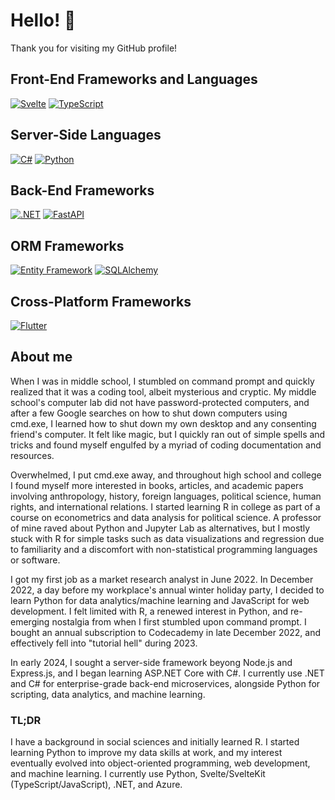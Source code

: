 # Hello! 👋

Thank you for visiting my GitHub profile! 

## Front-End Frameworks and Languages
[![Svelte](https://img.shields.io/badge/Svelte-5.x-orange.svg)](https://svelte.dev/)
[![TypeScript](https://img.shields.io/badge/TypeScript-5.x-blue.svg)](https://www.typescriptlang.org/)

## Server-Side Languages
[![C#](https://img.shields.io/badge/C%23-13.x-blue.svg)](https://docs.microsoft.com/en-us/dotnet/csharp/)
[![Python](https://img.shields.io/badge/python-3.x-blue.svg)](https://www.python.org/)

## Back-End Frameworks
[![.NET](https://img.shields.io/badge/.NET-9.x-blue.svg)](https://dotnet.microsoft.com/)
[![FastAPI](https://img.shields.io/badge/FastAPI-0.x-lightgreen.svg)](https://fastapi.tiangolo.com/)

## ORM Frameworks 
[![Entity Framework](https://img.shields.io/badge/Entity_Framework-6.x-darkblue.svg)](https://docs.microsoft.com/en-us/ef/) 
[![SQLAlchemy](https://img.shields.io/badge/SQLAlchemy-1.x-red.svg)](https://www.sqlalchemy.org/)

## Cross-Platform Frameworks
[![Flutter](https://img.shields.io/badge/Flutter-3.x-blue.svg)](https://flutter.dev)

## About me
When I was in middle school, I stumbled on command prompt and quickly realized that it was a coding tool, albeit mysterious and cryptic. My middle school's computer lab did not have password-protected computers, and after a few Google searches on how to shut down computers using cmd.exe, I learned how to shut down my own desktop and any consenting friend's computer. It felt like magic, but I quickly ran out of simple spells and tricks and found myself engulfed by a myriad of coding documentation and resources. 

Overwhelmed, I put cmd.exe away, and throughout high school and college I found myself more interested in books, articles, and academic papers involving anthropology, history, foreign languages, political science, human rights, and international relations. I started learning R in college as part of a course on econometrics and data analysis for political science. A professor of mine raved about Python and Jupyter Lab as alternatives, but I mostly stuck with R for simple tasks such as data visualizations and regression due to familiarity and a discomfort with non-statistical programming languages or software.

I got my first job as a market research analyst in June 2022. In December 2022, a day before my workplace's annual winter holiday party, I decided to learn Python for data analytics/machine learning and JavaScript for web development. I felt limited with R, a renewed interest in Python, and re-emerging nostalgia from when I first stumbled upon command prompt. I bought an annual subscription to Codecademy in late December 2022, and effectively fell into "tutorial hell" during 2023. 

In early 2024, I sought a server-side framework beyong Node.js and Express.js, and I began learning ASP.NET Core with C#. I currently use .NET and C# for enterprise-grade back-end microservices, alongside Python for scripting, data analytics, and machine learning.

### TL;DR
I have a background in social sciences and initially learned R. I started learning Python to improve my data skills at work, and my interest eventually evolved into object-oriented programming, web development, and machine learning. I currently use Python, Svelte/SvelteKit (TypeScript/JavaScript), .NET, and Azure.

<!--
**zachhollow/zachhollow** is a ✨ _special_ ✨ repository because its `README.md` (this file) appears on your GitHub profile.

[![Go](https://img.shields.io/badge/Go-1.x-blue.svg)](https://golang.org/)
[![Gin](https://img.shields.io/badge/Gin-1.x-purple.svg)](https://gin-gonic.com/)
[![Ent.go](https://img.shields.io/badge/Ent-0.x-black.svg)](https://entgo.io/)
